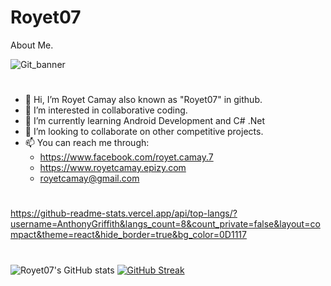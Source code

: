 # Royet07
About Me.

![Git_banner](https://user-images.githubusercontent.com/61675140/174047712-efedd915-eeed-431f-8fae-c26bc7c3ce98.jpg)

#
- 👋 Hi, I’m Royet Camay also known as "Royet07" in github.
- 👀 I’m interested in collaborative coding.
- 🌱 I’m currently learning Android Development and C# .Net
- 💞️ I’m looking to collaborate on other competitive projects.
- 📫 You can reach me through:
     - https://www.facebook.com/royet.camay.7
     - https://www.royetcamay.epizy.com
     - royetcamay@gmail.com 
#
https://github-readme-stats.vercel.app/api/top-langs/?username=AnthonyGriffith&langs_count=8&count_private=false&layout=compact&theme=react&hide_border=true&bg_color=0D1117

#
![Royet07's GitHub stats](https://github-readme-stats.vercel.app/api?username=Royet07&show_icons=true&theme=merko) [![GitHub Streak](https://github-readme-streak-stats.herokuapp.com/?user=Royet07)](https://git.io/streak-stats)

